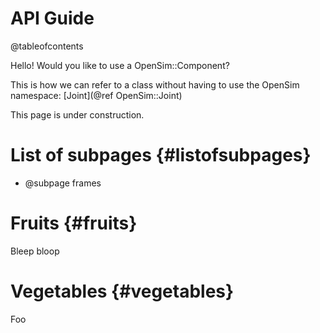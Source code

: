 API Guide
=========

@tableofcontents

Hello! Would you like to use a OpenSim::Component?

This is how we can refer to a class without having to use the OpenSim
namespace: [Joint](@ref OpenSim::Joint)

This page is under construction.


# List of subpages {#listofsubpages}

 - @subpage frames


# Fruits {#fruits}

Bleep bloop


# Vegetables {#vegetables}

Foo

